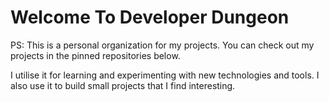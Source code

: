 # Welcome To Developer Dungeon

PS: This is a personal organization for my projects. You can check out my projects in the pinned repositories below.

I utilise it for learning and experimenting with new technologies and tools. I also use it to build small projects that I find interesting.